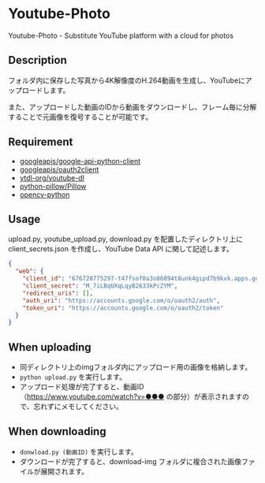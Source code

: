 # Youtube-Photo
Youtube-Photo - Substitute YouTube platform with a cloud for photos

## Description
フォルダ内に保存した写真から4K解像度のH.264動画を生成し、YouTubeにアップロードします。

また、アップロードした動画のIDから動画をダウンロードし、フレーム毎に分解することで元画像を復号することが可能です。

## Requirement
- [googleapis/google-api-python-client](https://github.com/googleapis/google-api-python-client)
- [googleapis/oauth2client](https://github.com/googleapis/oauth2client)
- [ytdl-org/youtube-dl](https://github.com/ytdl-org/youtube-dl)
- [python-pillow/Pillow](https://github.com/python-pillow/Pillow)
- [opencv-python](https://pypi.org/project/opencv-python/)

## Usage
upload.py, youtube_upload.py, download.py を配置したディレクトリ上に client_secrets.json を作成し、YouTube Data API に関して記述します。

```json:client_secrets.json
{
  "web": {
    "client_id": "676728775297-t47fsof0a3o86094t8unk4gipd7b9kvk.apps.googleusercontent.com",
    "client_secret": "M_7iLBqUXqLqyB2633kPcZYM",
    "redirect_uris": [],
    "auth_uri": "https://accounts.google.com/o/oauth2/auth",
    "token_uri": "https://accounts.google.com/o/oauth2/token"
  }
}
```

## When uploading
+ 同ディレクトリ上のimgフォルダ内にアップロード用の画像を格納します。
+ `python upload.py` を実行します。
+ アップロード処理が完了すると、動画ID（https://www.youtube.com/watch?v=●●● の部分）が表示されますので、忘れずにメモしてください。

## When downloading
+ `donwload.py (動画ID)` を実行します。
+ ダウンロードが完了すると、download-img フォルダに複合された画像ファイルが展開されます。